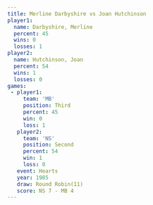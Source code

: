 ```yaml
---
title: Merline Darbyshire vs Joan Hutchinson
player1:                   
  name: Darbyshire, Merline
  percent: 45              
  wins: 0                  
  losses: 1                
player2:                   
  name: Hutchinson, Joan   
  percent: 54              
  wins: 1                  
  losses: 0                
games:
 - player1:         
     team: 'MB'     
     position: Third
     percent: 45    
     win: 0         
     loss: 1        
   player2:          
     team: 'NS'      
     position: Second
     percent: 54     
     win: 1          
     loss: 0         
   event: Hearts        
   year: 1985           
   draw: Round Robin(11)
   score: NS 7 - MB 4   
---
```

